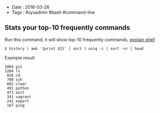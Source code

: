 - Date : 2016-03-26
- Tags : #sysadmin #bash #command-line


## Stats your top-10 frequently commands

Run this command, it will show top-10 frequently commands, [explain shell](http://explainshell.com/explain?cmd=history+%7C+awk+%27%7Bprint+%242%7D%27+%7C+sort+%7C+uniq+-c+%7C+sort+-nr+%7C+head)

```shell
$ history | awk '{print $2}' | sort | uniq -c | sort -nr | head
```

Example result

```
2064 git
1284 ls
 826 cd
 700 ssh
 602 clear
 491 python
 473 exit
 341 vagrant
 242 export
 167 ping
```
